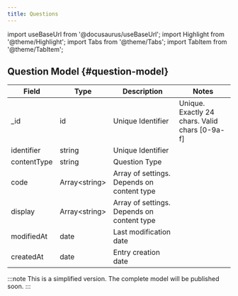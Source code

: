 ```yaml
---
title: Questions
---
```

import useBaseUrl from '@docusaurus/useBaseUrl'; 
import Highlight from '@theme/Highlight';
import Tabs from '@theme/Tabs';
import TabItem from '@theme/TabItem';

## Question Model {#question-model}
| Field | Type | Description | Notes |
| ----  | ---- | ----------- | ----  |
| _id   | id   | Unique Identifier   | Unique. Exactly 24 chars. Valid chars [0-9a-f] |
| identifier | string | Unique Identifier | 
| contentType | string | Question Type
| code | Array<string\> | Array of settings. Depends on content type
| display | Array<string\> | Array of settings. Depends on content type
| modifiedAt | date | Last modification date
| createdAt | date | Entry creation date

:::note 
This is a simplified version. The complete model will be published soon.
:::